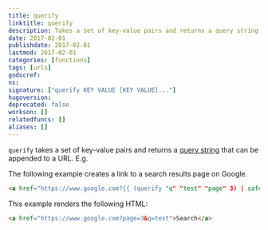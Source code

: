 ```yaml
---
title: querify
linktitle: querify
description: Takes a set of key-value pairs and returns a query string to be appended to URLs.
date: 2017-02-01
publishdate: 2017-02-01
lastmod: 2017-02-01
categories: [functions]
tags: [urls]
godocref:
ns:
signature: ["querify KEY VALUE [KEY VALUE]..."]
hugoversion:
deprecated: false
workson: []
relatedfuncs: []
aliases: []
---
```


`querify` takes a set of key-value pairs and returns a [query string](https://en.wikipedia.org/wiki/Query_string) that can be appended to a URL. E.g.

The following example creates a link to a search results page on Google.

```html
<a href="https://www.google.com?{{ (querify "q" "test" "page" 3) | safeURL }}">Search</a>
```

This example renders the following HTML:

```html
<a href="https://www.google.com?page=3&q=test">Search</a>
```
